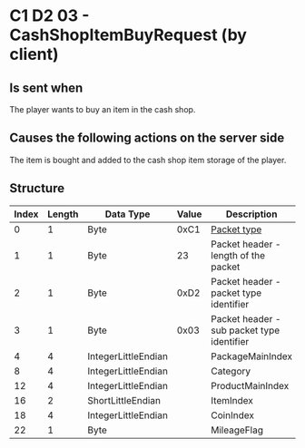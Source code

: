 # C1 D2 03 - CashShopItemBuyRequest (by client)

## Is sent when

The player wants to buy an item in the cash shop.

## Causes the following actions on the server side

The item is bought and added to the cash shop item storage of the player.

## Structure

| Index | Length | Data Type | Value | Description |
|-------|--------|-----------|-------|-------------|
| 0 | 1 |   Byte   | 0xC1  | [Packet type](PacketTypes.md) |
| 1 | 1 |    Byte   |   23   | Packet header - length of the packet |
| 2 | 1 |    Byte   | 0xD2  | Packet header - packet type identifier |
| 3 | 1 |    Byte   | 0x03  | Packet header - sub packet type identifier |
| 4 | 4 | IntegerLittleEndian |  | PackageMainIndex |
| 8 | 4 | IntegerLittleEndian |  | Category |
| 12 | 4 | IntegerLittleEndian |  | ProductMainIndex |
| 16 | 2 | ShortLittleEndian |  | ItemIndex |
| 18 | 4 | IntegerLittleEndian |  | CoinIndex |
| 22 | 1 | Byte |  | MileageFlag |